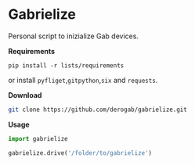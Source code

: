 # Gabrielize
Personal script to inizialize Gab devices.

**Requirements**
```
pip install -r lists/requirements
```
or install `pyfliget`,`gitpython`,`six` and `requests`.

**Download**
```bash
git clone https://github.com/derogab/gabrielize.git
```

**Usage**
```python
import gabrielize

gabrielize.drive('/folder/to/gabrielize')
```
